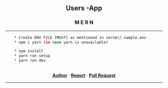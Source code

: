 <p align="center">
  <h2 align="center">Users -App</h2>
  <h3 align="center"><strong>M E R N</strong> </h3>
  <hr>

```bash
    * Create ENV FILE (MUST) as mentioned in server/.sample.env
    * npm i yarn (in case yarn is unavailable)

    * npm install
    * yarn run setup
    * yarn run dev

```

  <p align="center">
  <br>
    <a href="https://github.com/mza-codes/"><strong>Author</strong></a>
    ·
    <a href="https://github.com/mza-codes/project-users/issues/"><strong>Report</strong></a>
    ·
    <a href="https://github.com/mza-codes/project-users/pulls/"><strong>Pull Request</strong></a>
  </p>
</p>

---
